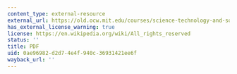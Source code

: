 ```yaml
---
content_type: external-resource
external_url: https://old.ocw.mit.edu/courses/science-technology-and-society/sts-003-the-rise-of-modern-science-fall-2010/readings/MITSTS_003F10_read05_smyth.pdf
has_external_license_warning: true
license: https://en.wikipedia.org/wiki/All_rights_reserved
status: ''
title: PDF
uid: 0ae96982-d2d7-4e4f-940c-36931421ee6f
wayback_url: ''
---
```

